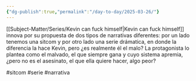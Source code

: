 ```yaml
---
{"dg-publish":true,"permalink":"/day-to-day/2025-03-26/"}
---
```


[[Subject-Matter/Series/Kevin can fuck himself\|Kevin can fuck himself]] innova por su propuesta de dos tipos de narrativas diferentes: por un lado tenemos una sitcom y por otro lado una serie drámatica, en donde la diferencia la hace Kevin, pero ¿es realmente él el malo? La protagonista lo plantea como el malvado, el que siempre gana y cuyo sistema apremia, ¿pero no es el asesinato, el que ella quiere hacer, algo peor? 

#sitcom #serie #narrativa
